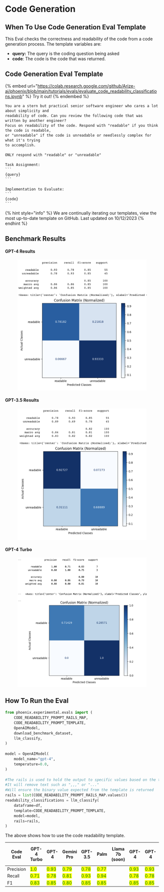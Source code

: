 # Code Generation

## When To Use Code Generation Eval Template

This Eval checks the correctness and readability of the code from a code generation process. The template variables are:

* **query:** The query is the coding question being asked
* **code**: The code is the code that was returned.

## Code Generation Eval Template

{% embed url="https://colab.research.google.com/github/Arize-ai/phoenix/blob/main/tutorials/evals/evaluate_code_readability_classifications.ipynb" %}
Try it out!
{% endembed %}

````
You are a stern but practical senior software engineer who cares a lot about simplicity and
readability of code. Can you review the following code that was written by another engineer?
Focus on readability of the code. Respond with "readable" if you think the code is readable,
or "unreadable" if the code is unreadable or needlessly complex for what it's trying
to accomplish.

ONLY respond with "readable" or "unreadable"

Task Assignment:
```
{query}
```

Implementation to Evaluate:
```
{code}
```
````

{% hint style="info" %}
We are continually iterating our templates, view the most up-to-date template on GitHub. Last updated on 10/12/2023
{% endhint %}

## Benchmark Results

#### GPT-4 Results

<figure><img src="../../../.gitbook/assets/Screenshot 2023-09-16 at 5.45.20 PM.png" alt=""><figcaption></figcaption></figure>

#### GPT-3.5 Results

<figure><img src="../../../.gitbook/assets/Screenshot 2023-09-16 at 5.49.07 PM (1).png" alt=""><figcaption></figcaption></figure>

#### GPT-4 Turbo

<figure><img src="../../../.gitbook/assets/gpt-4-turbo-code.png" alt=""><figcaption></figcaption></figure>

## How To Run the Eval

```python
from phoenix.experimental.evals import (
    CODE_READABILITY_PROMPT_RAILS_MAP,
    CODE_READABILITY_PROMPT_TEMPLATE,
    OpenAIModel,
    download_benchmark_dataset,
    llm_classify,
)

model = OpenAIModel(
    model_name="gpt-4",
    temperature=0.0,
)

#The rails is used to hold the output to specific values based on the template
#It will remove text such as ",,," or "..."
#Will ensure the binary value expected from the template is returned 
rails = list(CODE_READABILITY_PROMPT_RAILS_MAP.values())
readability_classifications = llm_classify(
    dataframe=df,
    template=CODE_READABILITY_PROMPT_TEMPLATE,
    model=model,
    rails=rails,
)
```

The above shows how to use the code readability template.

<table><thead><tr><th width="149">Code Eval</th><th>GPT-4 Turbo</th><th>GPT-4</th><th>Gemini Pro</th><th>GPT-3.5</th><th>Palm</th><th>Llama 7b (soon)</th><th data-hidden>GPT-4</th><th data-hidden>GPT-4</th><th data-hidden>GPT-3.5</th><th data-hidden>GPT-3.5-Instruct</th><th data-hidden>Palm 2 (Text Bison)</th></tr></thead><tbody><tr><td>Precision</td><td><mark style="color:green;">1.0</mark></td><td><mark style="color:green;">0.93</mark></td><td><mark style="color:green;">0.79</mark></td><td><mark style="color:green;">0.78</mark></td><td><mark style="color:green;">0.77</mark></td><td></td><td><mark style="color:green;">0.93</mark></td><td><mark style="color:green;">0.93</mark></td><td><mark style="color:green;">0.76</mark></td><td><mark style="color:orange;">0.67</mark></td><td><mark style="color:green;">0.77</mark></td></tr><tr><td>Recall</td><td><mark style="color:green;">0.71</mark></td><td><mark style="color:green;">0.78</mark></td><td><mark style="color:green;">0.81</mark></td><td><mark style="color:green;">0.93</mark></td><td><mark style="color:green;">0.94</mark></td><td></td><td><mark style="color:green;">0.78</mark></td><td><mark style="color:green;">0.78</mark></td><td><mark style="color:green;">0.93</mark></td><td><mark style="color:green;">1</mark></td><td><mark style="color:green;">0.94</mark></td></tr><tr><td>F1</td><td><mark style="color:green;">0.83</mark></td><td><mark style="color:green;">0.85</mark></td><td><mark style="color:green;">0.80</mark></td><td><mark style="color:green;">0.85</mark></td><td><mark style="color:green;">0.85</mark></td><td></td><td><mark style="color:green;">0.85</mark></td><td><mark style="color:green;">0.85</mark></td><td><mark style="color:green;">0.85</mark></td><td><mark style="color:green;">0.81</mark></td><td><mark style="color:green;">0.85</mark></td></tr></tbody></table>
